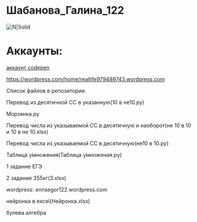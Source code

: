 # Шабанова_Галина_122
![N|Solid](https://scientificrussia.ru/images/b/teb-full.jpg)
# Аккаунты:
[аккаунт codepen](https://codepen.io/Galua122)


https://wordpress.com/home/reallife979489743.wordpress.com
 
 
Список файлов в репозитории:


Перевод из десятичной СС в указанную(10 в не10.py)


Морзянка.py


Перевод числа из указываемой СС в десятичную и наоборот(не 10 в 10 и 10 в не 10.xlsx)


Перевод числа из указываемой СС в десятичную(не10 в 10.py)


Таблица умножения(Таблица умножения.py)


1 задание ЕГЭ


2 задание 355кг(3.xlsx)


wordpress: ennsegor122.wordpress.com


нейронка в excel(Нейронка.xlsx)


булева алгебра
